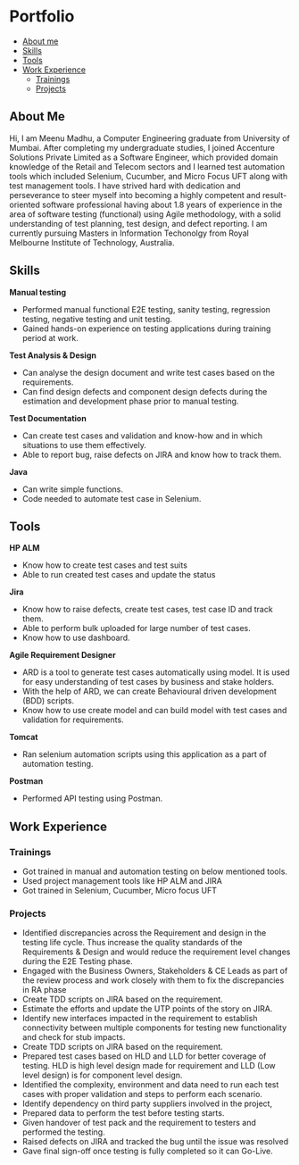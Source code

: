 # Portfolio
- [About me](#about-me)
- [Skills](#skills)
- [Tools](#tools)
- [Work Experience](#work-experience)
  * [Trainings](#trainings)
  * [Projects](#projects)

## About Me
Hi, I am Meenu Madhu, a Computer Engineering graduate from University of Mumbai. After completing my undergraduate studies, I joined Accenture Solutions Private Limited as a Software Engineer, which provided domain knowledge of the Retail and Telecom sectors and I learned test automation tools which included Selenium, Cucumber, and Micro Focus UFT along with test management tools. I have strived hard with dedication and perseverance to steer myself into becoming a highly competent and result-oriented software professional having about 1.8 years of experience in the area of software testing (functional) using Agile methodology, with a solid understanding of test planning, test design, and defect reporting. 
I am currently pursuing Masters in Information Techonolgy from Royal Melbourne Institute of Technology, Australia.

## Skills
__Manual testing__
  * Performed manual functional E2E testing, sanity testing, regression testing, negative testing and unit testing.
  * Gained hands-on experience on testing applications during training period at work.

__Test Analysis & Design__
* Can analyse the design document and write test cases based on the requirements.
* Can find design defects and component design defects during the estimation and development phase prior to manual testing.

__Test Documentation__  
* Can create test cases and validation and know-how and in which situations to use them effectively.
* Able to report bug, raise defects on JIRA and know how to track them.

__Java__  
* Can write simple functions.
* Code needed to automate test case in Selenium.


## Tools
__HP ALM__
* Know how to create test cases and test suits
* Able to run created test cases and update the status

__Jira__
* Know how to raise defects, create test cases, test case ID and track them.
* Able to perform bulk uploaded for large number of test cases.
* Know how to use dashboard.

__Agile Requirement Designer__
* ARD is a tool to generate test cases automatically using model. It is used for easy understanding of test cases by business and stake holders.
* With the help of ARD, we can create Behavioural driven development (BDD) scripts.
* Know how to use create model and can build model with test cases and validation for requirements.

__Tomcat__
* Ran selenium automation scripts using this application as a part of automation testing.

__Postman__
* Performed API testing using Postman.

## Work Experience
### Trainings
* Got trained in manual and automation testing on below mentioned tools.
* Used project management tools like HP ALM and JIRA
* Got trained in Selenium, Cucumber, Micro focus UFT

### Projects
* Identified discrepancies across the Requirement and design in the testing life cycle. Thus increase the quality standards of the Requirements & Design and would reduce the requirement level changes during the E2E Testing phase.
* Engaged with the Business Owners, Stakeholders & CE Leads as part of the review process and work closely with them to fix the discrepancies in RA phase
* Create TDD scripts on JIRA based on the requirement.
* Estimate the efforts and update the UTP points of the story on JIRA.
* Identify new interfaces impacted in the requirement to establish connectivity between multiple components for testing new functionality and check for stub impacts.
* Create TDD scripts on JIRA based on the requirement.
* Prepared test cases based on HLD and LLD for better coverage of testing. HLD is high level design made for requirement and LLD (Low level design) is for component level design.
* Identified the complexity, environment and data need to run each test cases with proper validation and steps to perform each scenario.
* Identify dependency on third party suppliers involved in the project,
* Prepared data to perform the test before testing starts.
* Given handover of test pack and the requirement to testers and performed the testing.
* Raised defects on JIRA and tracked the bug until the issue was resolved
* Gave final sign-off once testing is fully completed so it can Go-Live. 
  
